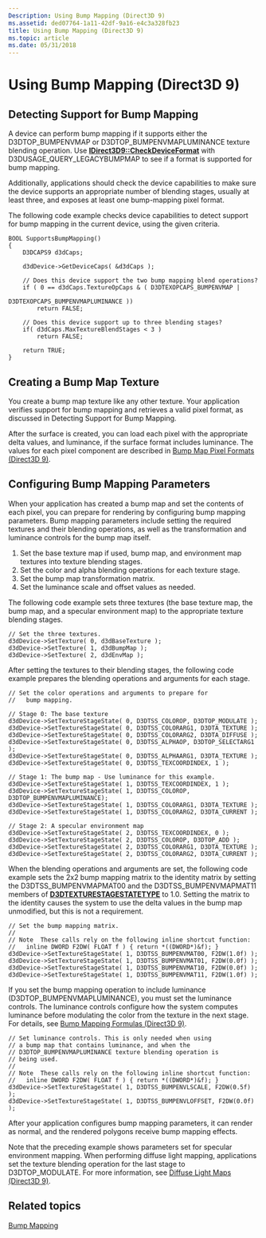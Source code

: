 ```yaml
---
Description: Using Bump Mapping (Direct3D 9)
ms.assetid: ded07764-1a11-42df-9a16-e4c3a328fb23
title: Using Bump Mapping (Direct3D 9)
ms.topic: article
ms.date: 05/31/2018
---
```


# Using Bump Mapping (Direct3D 9)

## Detecting Support for Bump Mapping

A device can perform bump mapping if it supports either the D3DTOP\_BUMPENVMAP or D3DTOP\_BUMPENVMAPLUMINANCE texture blending operation. Use [**IDirect3D9::CheckDeviceFormat**](/windows/win32/api/d3d9/nf-d3d9-idirect3d9-checkdeviceformat) with D3DUSAGE\_QUERY\_LEGACYBUMPMAP to see if a format is supported for bump mapping.

Additionally, applications should check the device capabilities to make sure the device supports an appropriate number of blending stages, usually at least three, and exposes at least one bump-mapping pixel format.

The following code example checks device capabilities to detect support for bump mapping in the current device, using the given criteria.


```
BOOL SupportsBumpMapping()
{
    D3DCAPS9 d3dCaps;

    d3dDevice->GetDeviceCaps( &d3dCaps );

    // Does this device support the two bump mapping blend operations?
    if ( 0 == d3dCaps.TextureOpCaps & ( D3DTEXOPCAPS_BUMPENVMAP |
                                            D3DTEXOPCAPS_BUMPENVMAPLUMINANCE ))
        return FALSE;

    // Does this device support up to three blending stages?
    if( d3dCaps.MaxTextureBlendStages < 3 )
        return FALSE;

    return TRUE;
}
```



## Creating a Bump Map Texture

You create a bump map texture like any other texture. Your application verifies support for bump mapping and retrieves a valid pixel format, as discussed in Detecting Support for Bump Mapping.

After the surface is created, you can load each pixel with the appropriate delta values, and luminance, if the surface format includes luminance. The values for each pixel component are described in [Bump Map Pixel Formats (Direct3D 9)](bump-map-pixel-formats.md).

## Configuring Bump Mapping Parameters

When your application has created a bump map and set the contents of each pixel, you can prepare for rendering by configuring bump mapping parameters. Bump mapping parameters include setting the required textures and their blending operations, as well as the transformation and luminance controls for the bump map itself.

1.  Set the base texture map if used, bump map, and environment map textures into texture blending stages.
2.  Set the color and alpha blending operations for each texture stage.
3.  Set the bump map transformation matrix.
4.  Set the luminance scale and offset values as needed.

The following code example sets three textures (the base texture map, the bump map, and a specular environment map) to the appropriate texture blending stages.


```
// Set the three textures.
d3dDevice->SetTexture( 0, d3dBaseTexture );
d3dDevice->SetTexture( 1, d3dBumpMap );
d3dDevice->SetTexture( 2, d3dEnvMap );
```



After setting the textures to their blending stages, the following code example prepares the blending operations and arguments for each stage.


```
// Set the color operations and arguments to prepare for
//   bump mapping.

// Stage 0: The base texture
d3dDevice->SetTextureStageState( 0, D3DTSS_COLOROP, D3DTOP_MODULATE );
d3dDevice->SetTextureStageState( 0, D3DTSS_COLORARG1, D3DTA_TEXTURE );
d3dDevice->SetTextureStageState( 0, D3DTSS_COLORARG2, D3DTA_DIFFUSE );
d3dDevice->SetTextureStageState( 0, D3DTSS_ALPHAOP, D3DTOP_SELECTARG1 );
d3dDevice->SetTextureStageState( 0, D3DTSS_ALPHAARG1, D3DTA_TEXTURE ); 
d3dDevice->SetTextureStageState( 0, D3DTSS_TEXCOORDINDEX, 1 );

// Stage 1: The bump map - Use luminance for this example.
d3dDevice->SetTextureStageState( 1, D3DTSS_TEXCOORDINDEX, 1 );
d3dDevice->SetTextureStageState( 1, D3DTSS_COLOROP, D3DTOP_BUMPENVMAPLUMINANCE);
d3dDevice->SetTextureStageState( 1, D3DTSS_COLORARG1, D3DTA_TEXTURE );
d3dDevice->SetTextureStageState( 1, D3DTSS_COLORARG2, D3DTA_CURRENT );

// Stage 2: A specular environment map
d3dDevice->SetTextureStageState( 2, D3DTSS_TEXCOORDINDEX, 0 );
d3dDevice->SetTextureStageState( 2, D3DTSS_COLOROP, D3DTOP_ADD );
d3dDevice->SetTextureStageState( 2, D3DTSS_COLORARG1, D3DTA_TEXTURE );
d3dDevice->SetTextureStageState( 2, D3DTSS_COLORARG2, D3DTA_CURRENT );
```



When the blending operations and arguments are set, the following code example sets the 2x2 bump mapping matrix to the identity matrix by setting the D3DTSS\_BUMPENVMAPMAT00 and the D3DTSS\_BUMPENVMAPMAT11 members of [**D3DTEXTURESTAGESTATETYPE**](./d3dtexturestagestatetype.md) to 1.0. Setting the matrix to the identity causes the system to use the delta values in the bump map unmodified, but this is not a requirement.


```
// Set the bump mapping matrix.
//
// Note  These calls rely on the following inline shortcut function:
//   inline DWORD F2DW( FLOAT f ) { return *((DWORD*)&f); }
d3dDevice->SetTextureStageState( 1, D3DTSS_BUMPENVMAT00, F2DW(1.0f) );
d3dDevice->SetTextureStageState( 1, D3DTSS_BUMPENVMAT01, F2DW(0.0f) );
d3dDevice->SetTextureStageState( 1, D3DTSS_BUMPENVMAT10, F2DW(0.0f) );
d3dDevice->SetTextureStageState( 1, D3DTSS_BUMPENVMAT11, F2DW(1.0f) );
```



If you set the bump mapping operation to include luminance (D3DTOP\_BUMPENVMAPLUMINANCE), you must set the luminance controls. The luminance controls configure how the system computes luminance before modulating the color from the texture in the next stage. For details, see [Bump Mapping Formulas (Direct3D 9)](bump-mapping-formulas.md).


```
// Set luminance controls. This is only needed when using
// a bump map that contains luminance, and when the 
// D3DTOP_BUMPENVMAPLUMINANCE texture blending operation is
// being used.
//
// Note  These calls rely on the following inline shortcut function:
//   inline DWORD F2DW( FLOAT f ) { return *((DWORD*)&f); }
d3dDevice->SetTextureStageState( 1, D3DTSS_BUMPENVLSCALE, F2DW(0.5f) );
d3dDevice->SetTextureStageState( 1, D3DTSS_BUMPENVLOFFSET, F2DW(0.0f) );
```



After your application configures bump mapping parameters, it can render as normal, and the rendered polygons receive bump mapping effects.

Note that the preceding example shows parameters set for specular environment mapping. When performing diffuse light mapping, applications set the texture blending operation for the last stage to D3DTOP\_MODULATE. For more information, see [Diffuse Light Maps (Direct3D 9)](diffuse-light-maps.md).

## Related topics

<dl> <dt>

[Bump Mapping](bump-mapping.md)
</dt> </dl>

 

 